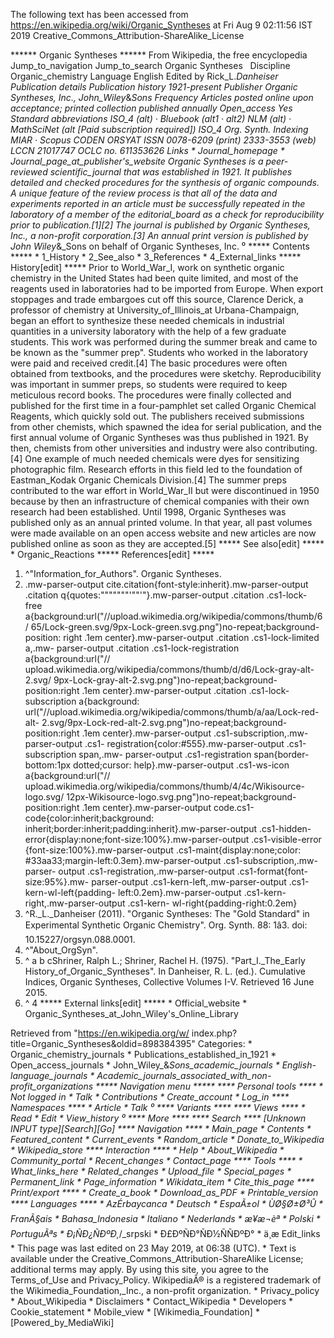 The following text has been accessed from https://en.wikipedia.org/wiki/Organic_Syntheses at Fri Aug 9 02:11:56 IST 2019
Creative_Commons_Attribution-ShareAlike_License




















****** Organic Syntheses ******
From Wikipedia, the free encyclopedia
Jump_to_navigation Jump_to_search
                             Organic Syntheses  
Discipline          Organic_chemistry
Language            English
Edited by          Rick_L._Danheiser
Publication details
Publication history 1921-present
Publisher           Organic Syntheses, Inc., John_Wiley_&_Sons
Frequency           Articles posted online upon acceptance; printed collection
                    published annually
Open_access         Yes
Standard abbreviations
ISO_4 (alt) · Bluebook (alt1 · alt2)
NLM (alt) · MathSciNet (alt [Paid subscription required])
ISO_4               Org. Synth.
Indexing
MIAR · Scopus
CODEN               ORSYAT
ISSN                0078-6209 (print)
                    2333-3553 (web)
LCCN                21017747
OCLC no.           611353626
Links
    * Journal_homepage
    * Journal_page_at_publisher's_website
Organic Syntheses is a peer-reviewed scientific_journal that was established in
1921. It publishes detailed and checked procedures for the synthesis of organic
compounds. A unique feature of the review process is that all of the data and
experiments reported in an article must be successfully repeated in the
laboratory of a member of the editorial_board as a check for reproducibility
prior to publication.[1][2] The journal is published by Organic Syntheses,
Inc., a non-profit corporation.[3] An annual print version is published by John
Wiley_&_Sons on behalf of Organic Syntheses, Inc.
⁰
***** Contents *****
    * 1_History
    * 2_See_also
    * 3_References
    * 4_External_links
***** History[edit] *****
Prior to World_War_I, work on synthetic organic chemistry in the United States
had been quite limited, and most of the reagents used in laboratories had to be
imported from Europe. When export stoppages and trade embargoes cut off this
source, Clarence Derick, a professor of chemistry at University_of_Illinois_at
Urbana-Champaign, began an effort to synthesize these needed chemicals in
industrial quantities in a university laboratory with the help of a few
graduate students. This work was performed during the summer break and came to
be known as the "summer prep". Students who worked in the laboratory were paid
and received credit.[4]
The basic procedures were often obtained from textbooks, and the procedures
were sketchy. Reproducibility was important in summer preps, so students were
required to keep meticulous record books. The procedures were finally collected
and published for the first time in a four-pamphlet set called Organic Chemical
Reagents, which quickly sold out. The publishers received submissions from
other chemists, which spawned the idea for serial publication, and the first
annual volume of Organic Syntheses was thus published in 1921. By then,
chemists from other universities and industry were also contributing.[4]
One example of much needed chemicals were dyes for sensitizing photographic
film. Research efforts in this field led to the foundation of Eastman_Kodak
Organic Chemicals Division.[4]
The summer preps contributed to the war effort in World_War_II but were
discontinued in 1950 because by then an infrastructure of chemical companies
with their own research had been established.
Until 1998, Organic Syntheses was published only as an annual printed volume.
In that year, all past volumes were made available on an open access website
and new articles are now published online as soon as they are accepted.[5]
***** See also[edit] *****
    * Organic_Reactions
***** References[edit] *****
   1. ^"Information_for_Authors". Organic Syntheses.
   2. .mw-parser-output cite.citation{font-style:inherit}.mw-parser-output
      .citation q{quotes:"\"""\"""'""'"}.mw-parser-output .citation .cs1-lock-
      free a{background:url("//upload.wikimedia.org/wikipedia/commons/thumb/6/
      65/Lock-green.svg/9px-Lock-green.svg.png")no-repeat;background-position:
      right .1em center}.mw-parser-output .citation .cs1-lock-limited a,.mw-
      parser-output .citation .cs1-lock-registration a{background:url("//
      upload.wikimedia.org/wikipedia/commons/thumb/d/d6/Lock-gray-alt-2.svg/
      9px-Lock-gray-alt-2.svg.png")no-repeat;background-position:right .1em
      center}.mw-parser-output .citation .cs1-lock-subscription a{background:
      url("//upload.wikimedia.org/wikipedia/commons/thumb/a/aa/Lock-red-alt-
      2.svg/9px-Lock-red-alt-2.svg.png")no-repeat;background-position:right
      .1em center}.mw-parser-output .cs1-subscription,.mw-parser-output .cs1-
      registration{color:#555}.mw-parser-output .cs1-subscription span,.mw-
      parser-output .cs1-registration span{border-bottom:1px dotted;cursor:
      help}.mw-parser-output .cs1-ws-icon a{background:url("//
      upload.wikimedia.org/wikipedia/commons/thumb/4/4c/Wikisource-logo.svg/
      12px-Wikisource-logo.svg.png")no-repeat;background-position:right .1em
      center}.mw-parser-output code.cs1-code{color:inherit;background:
      inherit;border:inherit;padding:inherit}.mw-parser-output .cs1-hidden-
      error{display:none;font-size:100%}.mw-parser-output .cs1-visible-error
      {font-size:100%}.mw-parser-output .cs1-maint{display:none;color:
      #33aa33;margin-left:0.3em}.mw-parser-output .cs1-subscription,.mw-parser-
      output .cs1-registration,.mw-parser-output .cs1-format{font-size:95%}.mw-
      parser-output .cs1-kern-left,.mw-parser-output .cs1-kern-wl-left{padding-
      left:0.2em}.mw-parser-output .cs1-kern-right,.mw-parser-output .cs1-kern-
      wl-right{padding-right:0.2em}
   3. ^R._L._Danheiser (2011). "Organic Syntheses: The "Gold Standard" in
      Experimental Synthetic Organic Chemistry". Org. Synth. 88: 1â3. doi:
      10.15227/orgsyn.088.0001.
   4. ^"About_OrgSyn".
   5. ^ a b cShriner, Ralph L.; Shriner, Rachel H. (1975). "Part_I._The_Early
      History_of_Organic_Syntheses". In Danheiser, R. L. (ed.). Cumulative
      Indices, Organic Syntheses, Collective Volumes I-V. Retrieved 16 June
      2015.
   6. ^ 4
***** External links[edit] *****
    * Official_website
    * Organic_Syntheses_at_John_Wiley's_Online_Library

Retrieved from "https://en.wikipedia.org/w/
index.php?title=Organic_Syntheses&oldid=898384395"
Categories:
    * Organic_chemistry_journals
    * Publications_established_in_1921
    * Open_access_journals
    * John_Wiley_&_Sons_academic_journals
    * English-language_journals
    * Academic_journals_associated_with_non-profit_organizations
***** Navigation menu *****
**** Personal tools ****
    * Not logged in
    * Talk
    * Contributions
    * Create_account
    * Log_in
**** Namespaces ****
    * Article
    * Talk
⁰
**** Variants ****
**** Views ****
    * Read
    * Edit
    * View_history
⁰
**** More ****
**** Search ****
[Unknown INPUT type][Search][Go]
**** Navigation ****
    * Main_page
    * Contents
    * Featured_content
    * Current_events
    * Random_article
    * Donate_to_Wikipedia
    * Wikipedia_store
**** Interaction ****
    * Help
    * About_Wikipedia
    * Community_portal
    * Recent_changes
    * Contact_page
**** Tools ****
    * What_links_here
    * Related_changes
    * Upload_file
    * Special_pages
    * Permanent_link
    * Page_information
    * Wikidata_item
    * Cite_this_page
**** Print/export ****
    * Create_a_book
    * Download_as_PDF
    * Printable_version
**** Languages ****
    * AzÉrbaycanca
    * Deutsch
    * EspaÃ±ol
    * ÙØ§Ø±Ø³Û
    * FranÃ§ais
    * Bahasa_Indonesia
    * Italiano
    * Nederlands
    * æ¥æ¬èª
    * Polski
    * PortuguÃªs
    * Ð¡ÑÐ¿ÑÐºÐ¸_/_srpski
    * Ð£ÐºÑÐ°ÑÐ½ÑÑÐºÐ°
    * ä¸­æ
Edit_links
    * This page was last edited on 23 May 2019, at 06:38 (UTC).
    * Text is available under the Creative_Commons_Attribution-ShareAlike
      License; additional terms may apply. By using this site, you agree to the
      Terms_of_Use and Privacy_Policy. WikipediaÂ® is a registered trademark of
      the Wikimedia_Foundation,_Inc., a non-profit organization.
    * Privacy_policy
    * About_Wikipedia
    * Disclaimers
    * Contact_Wikipedia
    * Developers
    * Cookie_statement
    * Mobile_view
    * [Wikimedia_Foundation]
    * [Powered_by_MediaWiki]
